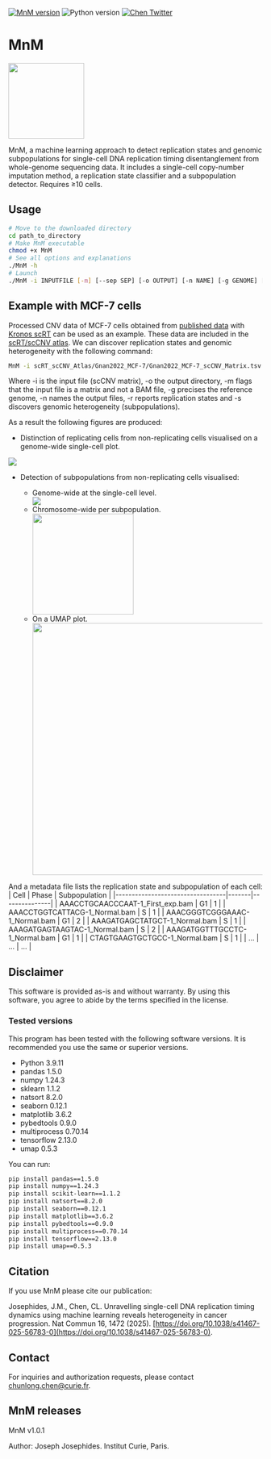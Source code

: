[![MnM version](https://img.shields.io/badge/release-1.0.1-blue)](https://github.com/CL-CHEN-Lab/MnM/releases/latest)
![Python version](https://img.shields.io/badge/Python-3-yellow?logo=python)
[![Chen Twitter](https://img.shields.io/badge/Share%20it-black?logo=X)](https://twitter.com/TeamChenCurie)


# MnM

<img src="https://raw.githubusercontent.com/josephides/MnM_image_repository/refs/heads/main/MnM_logo.png" width="150" height="150" />

MnM, a machine learning approach to detect replication states and genomic subpopulations for single-cell DNA replication timing disentanglement from whole-genome sequencing data. It includes a single-cell copy-number imputation method, a replication state classifier and a subpopulation detector.
Requires ≥10 cells.

## Usage

```bash
# Move to the downloaded directory
cd path_to_directory
# Make MnM executable
chmod +x MnM
# See all options and explanations
./MnM -h
# Launch
./MnM -i INPUTFILE [-m] [--sep SEP] [-o OUTPUT] [-n NAME] [-g GENOME] [-w WINDOWSIZE] [--seed SEED] [--maxcells MAXCELLS] [-r] [-s] [--cpu CPU] [--CNcol CNCOL] [--Cellcol CELLCOL] [--groups GROUPS] [-p] [-b] [-v] [-h]
```

## Example with MCF-7 cells

Processed CNV data of MCF-7 cells obtained from [published data](https://www.nature.com/articles/s41467-022-30043-x) with [Kronos scRT](https://github.com/CL-CHEN-Lab/Kronos_scRT) can be used as an example. These data are included in the [scRT/scCNV atlas](https://github.com/CL-CHEN-Lab/MnM/tree/main/scRT_scCNV_Atlas). We can discover replication states and genomic heterogeneity with the following command:

```bash
MnM -i scRT_scCNV_Atlas/Gnan2022_MCF-7/Gnan2022_MCF-7_scCNV_Matrix.tsv.gz -o ~/Documents/MnM_test_MCF-7_MnM_Output -m -g hg38 -n MCF-7 -r -s
```
Where -i is the input file (scCNV matrix), -o the output directory, -m flags that the input file is a matrix and not a BAM file, -g precises the reference genome, -n names the output files, -r reports replication states and -s discovers genomic heterogeneity (subpopulations).

As a result the following figures are produced:

* Distinction of replicating cells from non-replicating cells visualised on a genome-wide single-cell plot.
<img src="https://raw.githubusercontent.com/josephides/MnM_image_repository/refs/heads/main/68747470733a2f2f786665722e63757269652e66722f6765742f6e696c2f3171496c493857524e78362f4d43462d375f7068617365735f7363434e565f686561746d61702e706e67.png" />

<ul>
  <li>Detection of subpopulations from non-replicating cells visualised:</li>
    <ul>
	<li>Genome-wide at the single-cell level.</li>
<img src="https://raw.githubusercontent.com/josephides/MnM_image_repository/refs/heads/main/68747470733a2f2f786665722e63757269652e66722f6765742f6e696c2f687774424457756d4a57732f4d43462d375f737562706f70756c6174696f6e735f7363434e565f686561746d61702e706e67.png" />
	<li>Chromosome-wide per subpopulation.</li>
<img src="https://raw.githubusercontent.com/josephides/MnM_image_repository/refs/heads/main/68747470733a2f2f786665722e63757269652e66722f6765742f6e696c2f594a676d6e576a6a6b47352f4d43462d375f737562706f70756c6174696f6e735f6d656469616e5f434e732e706e67.png" width="200" />
	<li>On a UMAP plot.</li>
<img src="https://raw.githubusercontent.com/josephides/MnM_image_repository/refs/heads/main/68747470733a2f2f786665722e63757269652e66722f6765742f6e696c2f79303143763457726b514a2f4d43462d375f554d41505f537562706f70756c6174696f6e732e706e67.png" width="500" />
	</ul>
</ul>

And a metadata file lists the replication state and subpopulation of each cell:
| Cell                             | Phase | Subpopulation |
|----------------------------------|-------|---------------|
| AAACCTGCAACCCAAT-1_First_exp.bam | G1    | 1             |
| AAACCTGGTCATTACG-1_Normal.bam    | S     | 1             |
| AAACGGGTCGGGAAAC-1_Normal.bam    | G1    | 2             |
| AAAGATGAGCTATGCT-1_Normal.bam    | S     | 1             |
| AAAGATGAGTAAGTAC-1_Normal.bam    | S     | 2             |
| AAAGATGGTTTGCCTC-1_Normal.bam    | G1    | 1             |
| CTAGTGAAGTGCTGCC-1_Normal.bam    | S     | 1             |
| ...                              | ...   | ...           |


## Disclaimer

This software is provided as-is and without warranty. By using this software, you agree to abide by the terms specified in the license.

### Tested versions

This program has been tested with the following software versions. It is recommended you use the same or superior versions.
* Python 3.9.11
* pandas 1.5.0
* numpy 1.24.3
* sklearn 1.1.2
* natsort 8.2.0
* seaborn 0.12.1
* matplotlib 3.6.2
* pybedtools 0.9.0
* multiprocess 0.70.14
* tensorflow 2.13.0
* umap 0.5.3

You can run:
```bash
pip install pandas==1.5.0
pip install numpy==1.24.3
pip install scikit-learn==1.1.2
pip install natsort==8.2.0
pip install seaborn==0.12.1
pip install matplotlib==3.6.2
pip install pybedtools==0.9.0
pip install multiprocess==0.70.14
pip install tensorflow==2.13.0
pip install umap==0.5.3
```
## Citation

If you use MnM please cite our publication:

Josephides, J.M., Chen, CL. Unravelling single-cell DNA replication timing dynamics using machine learning reveals heterogeneity in cancer progression. Nat Commun 16, 1472 (2025). [https://doi.org/10.1038/s41467-025-56783-0](https://doi.org/10.1038/s41467-025-56783-0).

## Contact

For inquiries and authorization requests, please contact [chunlong.chen@curie.fr](mailto:chunlong.chen@curie.fr).

## MnM releases

MnM v1.0.1

Author: Joseph Josephides.
Institut Curie, Paris.
